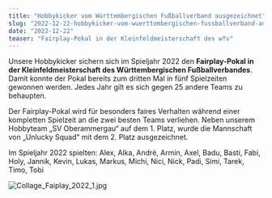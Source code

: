```yaml
---
title: "Hobbykicker vom Württembergischen Fußballverband ausgezeichnet"
slug: "2022-12-22-hobbykicker-vom-wuerttembergischen-fussballverband-ausgezeichnet"
date: "2022-12-22"
teaser: "Fairplay-Pokal in der Kleinfeldmeisterschaft des wfv"
---
```

Unsere Hobbykicker sichern sich im Spieljahr 2022 den **Fairplay-Pokal in der Kleinfeldmeisterschaft des Württembergischen Fußballverbandes**. Damit konnte der Pokal bereits zum dritten Mal in fünf Spielzeiten gewonnen werden. Jedes Jahr gilt es sich gegen 25 andere Teams zu behaupten.

Der Fairplay-Pokal wird für besonders faires Verhalten während einer kompletten Spielzeit an die zwei besten Teams  verliehen. Neben unserem Hobbyteam „SV Oberammergau“ auf dem 1. Platz, wurde die Mannschaft von „Unlucky Squad“ mit dem 2. Platz ausgezeichnet.

Im Spieljahr 2022 spielten: Alex, Alka, André, Armin, Axel, Badu, Basti, Fabi, Holy, Jannik, Kevin, Lukas, Markus, Michi, Nici, Nick, Padi, Simi, Tarek, Timo, Tobi

![Collage_Faiplay_2022_1.jpg](/uploads/Collage_Faiplay_2022_1_62f6356227.jpg)
